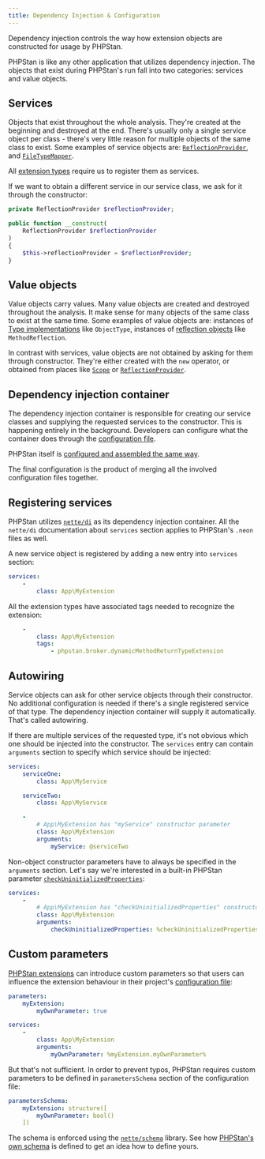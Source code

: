 ```yaml
---
title: Dependency Injection & Configuration
---
```


Dependency injection controls the way how extension objects are constructed for usage by PHPStan.

PHPStan is like any other application that utilizes dependency injection. The objects that exist during PHPStan's run fall into two categories: services and value objects.

Services
------------

Objects that exist throughout the whole analysis. They're created at the beginning and destroyed at the end. There's usually only a single service object per class - there's very little reason for multiple objects of the same class to exist. Some examples of service objects are: [`ReflectionProvider`](/developing-extensions/reflection), and [`FileTypeMapper`](/developing-extensions/reflection#retrieving-custom-phpdocs).

All [extension types](/developing-extensions/extension-types) require us to register them as services.

If we want to obtain a different service in our service class, we ask for it through the constructor:

```php
private ReflectionProvider $reflectionProvider;

public function __construct(
	ReflectionProvider $reflectionProvider
)
{
	$this->reflectionProvider = $reflectionProvider;
}
```

Value objects
------------

Value objects carry values. Many value objects are created and destroyed throughout the analysis. It make sense for many objects of the same class to exist at the same time. Some examples of value objects are: instances of [Type implementations](/developing-extensions/type-system) like `ObjectType`, instances of [reflection objects](/developing-extensions/reflection) like `MethodReflection`.

In contrast with services, value objects are not obtained by asking for them through constructor. They're either created with the `new` operator, or obtained from places like [`Scope`](/developing-extensions/scope) or [`ReflectionProvider`](/developing-extensions/reflection).

Dependency injection container
------------

The dependency injection container is responsible for creating our service classes and supplying the requested services to the constructor. This is happening entirely in the background. Developers can configure what the container does through the [configuration file](/config-reference).

<div class="bg-blue-100 border-l-4 border-blue-500 text-blue-700 p-4 mb-4" role="alert">

PHPStan itself is [configured and assembled the same way](https://github.com/phpstan/phpstan-src/tree/master/conf).

The final configuration is the product of merging all the involved configuration files together.

</div>

Registering services
------------

PHPStan utilizes [`nette/di`](https://doc.nette.org/en/3.1/di-services) as its dependency injection container. All the `nette/di` documentation about `services` section applies to PHPStan's `.neon` files as well.

A new service object is registered by adding a new entry into `services` section:

```yaml
services:
	-
		class: App\MyExtension
```

All the extension types have associated tags needed to recognize the extension:

```yaml
	-
		class: App\MyExtension
		tags:
			- phpstan.broker.dynamicMethodReturnTypeExtension
```

Autowiring
------------

Service objects can ask for other service objects through their constructor. No additional configuration is needed if there's a single registered service of that type. The dependency injection container will supply it automatically. That's called autowiring.

If there are multiple services of the requested type, it's not obvious which one should be injected into the constructor. The `services` entry can contain `arguments` section to specify which service should be injected:

```yaml
services:
	serviceOne:
		class: App\MyService

	serviceTwo:
		class: App\MyService

	-
		# App\MyExtension has "myService" constructor parameter
		class: App\MyExtension
		arguments:
			myService: @serviceTwo
```

Non-object constructor parameters have to always be specified in the `arguments` section. Let's say we're interested in a built-in PHPStan parameter [`checkUninitializedProperties`](/config-reference#checkuninitializedproperties):

```yaml
services:
	-
		# App\MyExtension has "checkUninitializedProperties" constructor parameter
		class: App\MyExtension
		arguments:
			checkUninitializedProperties: %checkUninitializedProperties%
```

Custom parameters
------------

[PHPStan extensions](/user-guide/extension-library) can introduce custom parameters so that users can influence the extension behaviour in their project's [configuration file](/config-reference):

```yaml
parameters:
	myExtension:
		myOwnParameter: true

services:
	-
		class: App\MyExtension
		arguments:
			myOwnParameter: %myExtension.myOwnParameter%
```

But that's not sufficient. In order to prevent typos, PHPStan requires custom parameters to be defined in `parametersSchema` section of the configuration file:

```yaml
parametersSchema:
	myExtension: structure([
		myOwnParameter: bool()
	])
```

The schema is enforced using the [`nette/schema`](https://doc.nette.org/en/3.1/schema) library. See how [PHPStan's own schema](https://github.com/phpstan/phpstan-src/blob/0ebfea013b4d625bc0bc31642679e85f78b456ca/conf/config.neon#L181-L354) is defined to get an idea how to define yours.
